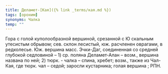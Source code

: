 ```yaml
---
title: Деламет-[Кая]({% link _terms/кая.md %})
tags: [ороним]
synonyms: Чалка
temp: ""
---
```


Гора с голой куполообразной вершиной, срезанной с Ю скальным утесистым обрывом;
сев. склон лесистый, юж. расчленен оврагами, в редколесье. Юж. вершина масс.
Эчки-Даг, соединенная со средней глубокой седловиной – 1) ср. поляна
Деламет-Алан – возм., вершина названа по ней; 2) тюрк. - чалка – спина, хребет;
возм., также из Чал-Кая, где тюрк. чал – седой; заросли кустарника; голая
вершина ; РПН.
